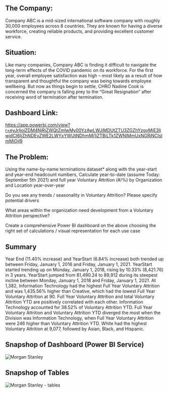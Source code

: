 ## The Company:

Company ABC is a mid-sized international software company with roughly 30,000 employees across 8 countries. They are known for having a diverse workforce, creating reliable products, and providing excellent customer service.

## Situation:

Like many companies, Company ABC is finding it difficult to navigate the long-term effects of the COVID pandemic on its workforce. For the first year, overall employee satisfaction was high – most likely as a result of how transparent and thoughtful the company was being towards employee wellbeing. But now as things begin to settle, CHRO Nadine Cook is concerned the company is falling prey to the “Great Resignation” after receiving word of termination after termination.

## Dashboard Link:

https://app.powerbi.com/view?r=eyJrIjoiZDM4NjRjZWQtZmIwMy00YzAwLWJiMDUtZTU3ZGZhYzgyMjE3IiwidCI6IjZhNDEyZWE2LWYxYWUtNDhmMi1iZTBiLTk1ZWNlMmUxNGRjNCIsImMiOjl9

## The Problem:

Using the name-by-name terminations dataset* along with the year-start and year-end headcount numbers, Calculate year-to-date (assume Today: September 5th 2021) and full year Voluntary Attrition (#/%) by Organization and Location year-over-year

Do you see any trends / seasonality in Voluntary Attrition? Please specify potential drivers

What areas within the organization need development from a Voluntary Attrition perspective?

Create a comprehensive Power BI dashboard on the above choosing the right set of calculations / visual representation for each use case

## Summary

Year End (11.40% increase) and YearStart (6.84% increase) both trended up between Friday, January 1, 2016 and Friday, January 1, 2021.
YearStart started trending up on Monday, January 1, 2018, rising by 10.33% (8,421.76) in 3 years.
YearStart jumped from 81,490.24 to 89,912 during its steepest incline between Monday, January 1, 2018 and Friday, January 1, 2021.
At 1,382, Information Technology had the highest Full Year Voluntary Attrition and was 1,435.56% higher than Creative, which had the lowest Full Year Voluntary Attrition at 90.
Full Year Voluntary Attrition and total Voluntary Attrition YTD are positively correlated with each other.
Information Technology accounted for 38.52% of Voluntary Attrition YTD.
Full Year Voluntary Attrition and Voluntary Attrition YTD diverged the most when the Division was Information Technology, when Full Year Voluntary Attrition were 246 higher than Voluntary Attrition YTD.
White had the highest Voluntary Attrition at 9,077, followed by Asian, Black, and Hispanic.

## Snapshop of Dashboard (Power BI Service)

![Morgan Stanley](https://github.com/user-attachments/assets/cfc17b74-f73c-4bcd-b515-e024c31b273b)

## Snapshop of Tables

![Morgan Stanley - tables](https://github.com/user-attachments/assets/9dd5374e-f586-4949-aa71-69c2b3a55b3b)


